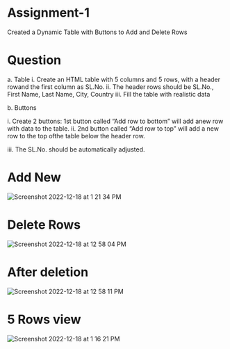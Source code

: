 # Assignment-1
Created a Dynamic Table with Buttons to Add and Delete Rows

# Question
a. Table
i. Create an HTML table with 5 columns and 5 rows, with a header rowand the
first column as SL.No.
ii. The header rows should be SL.No., First Name, Last Name, City,
Country
iii. Fill the table with realistic data


b. Buttons

i. Create 2 buttons: 1st button called “Add row to bottom” will add anew
row with data to the table.
ii. 2nd button called “Add row to top” will add a new row to the top ofthe
table below the header row.

iii. The SL.No. should be automatically adjusted.




# Add New
![Screenshot 2022-12-18 at 1 21 34 PM](https://user-images.githubusercontent.com/47717448/208287328-53b782e8-82c3-4cd8-b809-c2b54fce4301.png)




# Delete Rows
![Screenshot 2022-12-18 at 12 58 04 PM](https://user-images.githubusercontent.com/47717448/208286755-20146e41-fc14-4cb0-a6d7-fa70a7c6e17f.png)


# After deletion
![Screenshot 2022-12-18 at 12 58 11 PM](https://user-images.githubusercontent.com/47717448/208286770-d0153bbb-b675-4d91-8305-46b6857ca184.png)

# 5 Rows view
![Screenshot 2022-12-18 at 1 16 21 PM](https://user-images.githubusercontent.com/47717448/208287202-eee89462-bc95-43a6-b8b1-8300d4d318c9.png)
